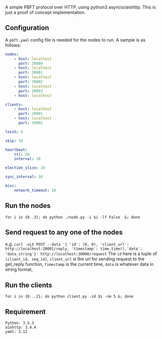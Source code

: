 A simple PBFT protocol over HTTP, using python3 asyncio/aiohttp. This is just a proof of concept implementation.

## Configuration
A `pbft.yaml` config file is needed for the nodes to run. A sample is as follows:
```Yaml
nodes:
    - host: localhost
      port: 30000
    - host: localhost
      port: 30001
    - host: localhost
      port: 30002
    - host: localhost
      port: 30003
    - host: localhost

clients:
    - host: localhost
      port: 20001
    - host: localhost
      port: 20002

loss%: 0

skip: 10

heartbeat:
    ttl: 20
    interval: 10

election_slice: 10

sync_interval: 10

misc:
    network_timeout: 10
```

## Run the nodes
`for i in {0..3}; do python ./node.py -i $i -lf False  &; done`

## Send request to any one of the nodes
e.g. `curl -vLX POST --data '{ 'id': (0, 0), 'client_url': http://localhost:20001/reply,
    'timestamp': time.time(),'data': 'data_string'}' http://localhost:30000/request`
The `id` here is a tuple of `(client_id, seq_id)`, `client_url` is the url for sending request to the get_reply function,
`timestamp` is the current time, `data` is whatever data in string format, 

## Run the clients
`for i in {0...2}; do python client.py -id $i -nm 5 &; done`

## Requirement
```
Python: 3.5.3
aiohttp: 3.4.4
yaml: 3.12
```
